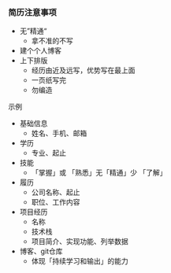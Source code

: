 ### 简历注意事项

* 无”精通“
  * 拿不准的不写
* 建个个人博客
* 上下排版
  * 经历由近及远写，优势写在最上面
  * 一页纸写完
  * 勿编造

示例

* 基础信息
  * 姓名、手机、邮箱
* 学历
  * 专业、起止
* 技能
  * 「掌握」或 「熟悉」无「精通」少 「了解」
* 履历
  * 公司名称、起止
  * 职位、工作内容
* 项目经历
  * 名称
  * 技术栈
  * 项目简介、实现功能、列举数据
* 博客、git仓库
  * 体现「持续学习和输出」的能力